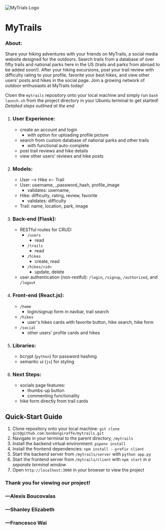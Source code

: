 ![MyTrials Logo](./client/src/myTrails.png "MT-logo")
# MyTrails
### About:
Share your hiking adventures with your friends on MyTrails, a social media website designed for the outdoors. Search trails from a database of over fifty trails and national parks here in the US (trails and parks from abroad to be added soon!). After your hiking excursions, post your trail review with difficulty rating to your profile, favorite your best hikes, and view other users' posts and hikes in the social page. Join a growing network of outdoor enthusiasts at MyTrails today!

Cloen the `mytrails` repository onto your local machine and simply run `bash launch.sh` from the project directory in your Ubuntu terminal to get started! *Detailed steps outlined at the end*

1. ### User Experience:
    - create an account and login
        - with option for uploading profile picture
    - search from custom database of national parks and other trails
        - with functional auto-complete
    - post trail reviews and hike details
    - view other users' reviews and hike posts
2. ### Models:
    - User --> Hike <-- Trail
    - User: username, _password_hash, profile_image
        - validates: username, 
    - Hike: difficulty, rating, review, favorite
        - validates: difficulty
    - Trail: name, location, park, image
3. ### Back-end (Flask):
    - RESTful routes for CRUD:
        - `/users`
            - read
        - `/trails`
            - read
        - `/hikes`
            - create, read
        - `/hikes/<id>`
            - update, delete
    - user authentication (non-restful): `/login`, `/signup`, `/authorized`, and `/logout`
4. ### Front-end (React.js):
    - `/home`
        - login/signup form in navbar, trail search
    - `/hikes`
        - user's hikes cards with favorite button, hike search, hike form
    - `/social`
        - other users' profile cards and hikes
5. ### Libraries: 
    - bcrypt (`python`) for password hashing
    - semantic ui (`js`) for styling
6. ### Next Steps:
    - socials page features:
        - thumbs-up button 
        - commenting functionality
    - hike form directly from trail cards

## Quick-Start Guide
1. Clone repository onto your local machine: `git clone git@github.com:bonbongiraffe/mytrails.git`
2. Navigate in your terminal to the parent directory, `/mytrails`
3. Install the backend virtual environment: `pipenv install`
4. Install the frontend dependencies: `npm install --prefix client`
5. Start the backend server from `/mytrails/server` with `python app.py`
6. Start the frontend server from `/mytrails/client` with `npm start` *in a separate terminal window*
7. Open `http://localhost:3000` in your browser to view the project

### Thank you for viewing our project!
### —Alexis Boucovalas
### —Shanley Elizabeth
### —Francesco Wai
